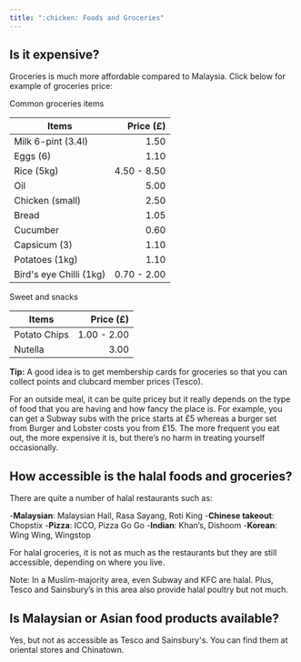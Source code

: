 ```yaml
---
title: ":chicken: Foods and Groceries"
---
```


## Is it expensive?

Groceries is much more affordable compared to Malaysia. Click below for example of groceries price:

<Accordion title="Groceries price example">

<Layout>

<div>

Common groceries items

| Items                   |   Price (£) |
| ----------------------- | ----------: |
| Milk 6-pint (3.4l)      |        1.50 |
| Eggs (6)                |        1.10 |
| Rice (5kg)              | 4.50 - 8.50 |
| Oil                     |        5.00 |
| Chicken (small)         |        2.50 |
| Bread                   |        1.05 |
| Cucumber                |        0.60 |
| Capsicum (3)            |        1.10 |
| Potatoes (1kg)          |        1.10 |
| Bird's eye Chilli (1kg) | 0.70 - 2.00 |

</div>

<div>

Sweet and snacks

| Items        |   Price (£) |
| ------------ | ----------: |
| Potato Chips | 1.00 - 2.00 |
| Nutella      |        3.00 |

</div>

</Layout>

</Accordion>

**Tip:** A good idea is to get membership cards for groceries so that you can collect points and clubcard member prices (Tesco).

For an outside meal, it can be quite pricey but it really depends on the type of food that you are having and how fancy the place is. For example, you can get a Subway subs with the price starts at £5 whereas a burger set from Burger and Lobster costs you from £15. The more frequent you eat out, the more expensive it is, but there’s no harm in treating yourself occasionally.

## How accessible is the halal foods and groceries?

There are quite a number of halal restaurants such as:

-**Malaysian**: Malaysian Hall, Rasa Sayang, Roti King -**Chinese takeout**: Chopstix -**Pizza**: ICCO, Pizza Go Go -**Indian**: Khan’s, Dishoom -**Korean**: Wing Wing, Wingstop

For halal groceries, it is not as much as the restaurants but they are still accessible, depending on where you live.

Note: In a Muslim-majority area, even Subway and KFC are halal. Plus, Tesco and Sainsbury’s in this area also provide halal poultry but not much.

## Is Malaysian or Asian food products available?

Yes, but not as accessible as Tesco and Sainsbury's. You can find them at oriental stores and Chinatown.
